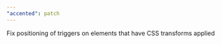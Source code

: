 ```yaml
---
"accented": patch
---
```


Fix positioning of triggers on elements that have CSS transforms applied
